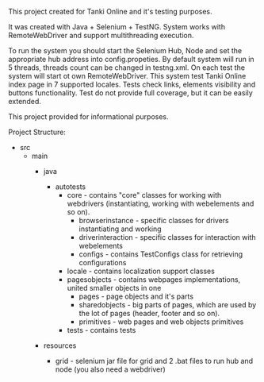 This project created for Tanki Online and it's testing purposes.

It was created with Java + Selenium + TestNG. System works with RemoteWebDriver and support multithreading execution.

To run the system you should start the Selenium Hub, Node and set the appropriate hub address into config.propeties.
By default system will run in 5 threads, threads count can be changed in testng.xml.
On each test the system will start ot own RemoteWebDriver.
This system test Tanki Online index page in 7 supported locales. Tests check links, elements visibility and buttons functionality.
Test do not provide full coverage, but it can be easily extended.

This project provided for informational purposes.

Project Structure:
- src
    - main
        - java
            - autotests
                - core - contains "core" classes for working with webdrivers (instantiating, working with webelements and so on).
                    - browserinstance - specific classes for drivers instantiating and working
                    - driverinteraction - specific classes for interaction with webelements
                    - configs - contains TestConfigs class for retrieving configurations
                - locale - contains localization support classes
                - pagesobjects - contains webpages implementations, united smaller objects in one
                    - pages - page objects and it's parts
                    - sharedobjects - big parts of pages, which are used by the lot of pages (header, footer and so on).
                    - primitives - web pages and web objects primitives
                - tests - contains tests

        - resources
            - grid - selenium jar file for grid and 2 .bat files to run hub and node (you also need a webdriver)

